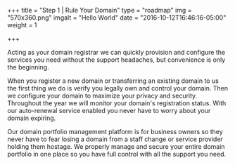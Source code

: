 +++
title = "Step 1 | Rule Your Domain"
type = "roadmap"
img = "570x360.png"
imgalt = "Hello World"
date = "2016-10-12T16:46:16-05:00"
weight = 1

+++

Acting as your domain registrar we can quickly provision and configure the services you need without the support headaches, but convenience is only the beginning.

When you register a new domain or transferring an existing domain to us the first thing we do is verify you legally own and control your domain. Then we configure your domain to maximize your privacy and security. Throughout the year we will monitor your domain's registration status. With our auto-renewal service enabled you never have to worry about your domain expiring.

Our domain portfolio management platform is for business owners so they never have to fear losing a domain from a staff change or service provider holding them hostage. We properly manage and secure your entire domain portfolio in one place so you have full control with all the support you need.
<!--more-->
